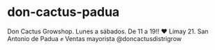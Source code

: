 # don-cactus-padua
Don Cactus Growshop. Lunes a sábados. De 11 a 19!! ❤ Limay 21. San Antonio de Padua ✊ Ventas mayorista @doncactusdistrigrow
